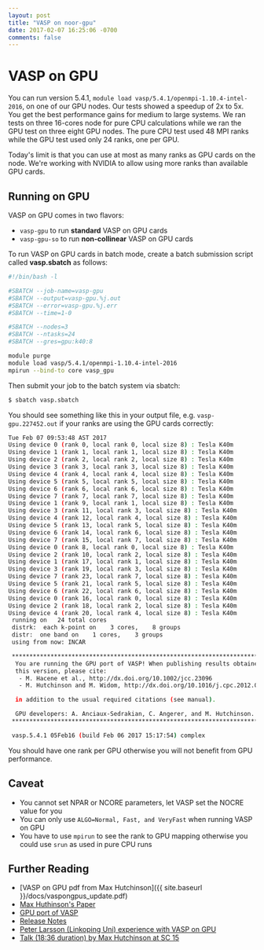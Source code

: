 ```yaml
---
layout: post
title: "VASP on noor-gpu"
date: 2017-02-07 16:25:06 -0700
comments: false
---
```



# VASP on GPU

You can run version 5.4.1, ```module load vasp/5.4.1/openmpi-1.10.4-intel-2016```, on one of our GPU nodes. Our tests showed a speedup of 2x to 5x. You get the best performance gains for medium to large systems. We ran tests on three 16-cores node for pure CPU calculations while we ran the GPU test on three eight GPU nodes. The pure CPU test used 48 MPI ranks while the GPU test used only 24 ranks, one per GPU.

Today's limit is that you can use at most as many ranks as GPU cards on the node. We're working with NVIDIA to allow using more ranks than available GPU cards.

## Running on GPU

VASP on GPU comes in two flavors:

  - ```vasp-gpu``` to run **standard** VASP on GPU cards
  - ```vasp-gpu-so``` to run **non-collinear** VASP on GPU cards

To run VASP on GPU cards in batch mode, create a batch submission script called **vasp.sbatch** as follows:

```bash
#!/bin/bash -l

#SBATCH --job-name=vasp-gpu
#SBATCH --output=vasp-gpu.%j.out
#SBATCH --error=vasp-gpu.%j.err
#SBATCH --time=1-0

#SBATCH --nodes=3
#SBATCH --ntasks=24
#SBATCH --gres=gpu:k40:8

module purge
module load vasp/5.4.1/openmpi-1.10.4-intel-2016
mpirun --bind-to core vasp_gpu
```

Then submit your job to the batch system via sbatch:
```bash
$ sbatch vasp.sbatch
```

You should see something like this in your output file, e.g. ```vasp-gpu.227452.out``` if your ranks are using the GPU cards correctly:

```bash
Tue Feb 07 09:53:48 AST 2017
Using device 0 (rank 0, local rank 0, local size 8) : Tesla K40m
Using device 1 (rank 1, local rank 1, local size 8) : Tesla K40m
Using device 2 (rank 2, local rank 2, local size 8) : Tesla K40m
Using device 3 (rank 3, local rank 3, local size 8) : Tesla K40m
Using device 4 (rank 4, local rank 4, local size 8) : Tesla K40m
Using device 5 (rank 5, local rank 5, local size 8) : Tesla K40m
Using device 6 (rank 6, local rank 6, local size 8) : Tesla K40m
Using device 7 (rank 7, local rank 7, local size 8) : Tesla K40m
Using device 1 (rank 9, local rank 1, local size 8) : Tesla K40m
Using device 3 (rank 11, local rank 3, local size 8) : Tesla K40m
Using device 4 (rank 12, local rank 4, local size 8) : Tesla K40m
Using device 5 (rank 13, local rank 5, local size 8) : Tesla K40m
Using device 6 (rank 14, local rank 6, local size 8) : Tesla K40m
Using device 7 (rank 15, local rank 7, local size 8) : Tesla K40m
Using device 0 (rank 8, local rank 0, local size 8) : Tesla K40m
Using device 2 (rank 10, local rank 2, local size 8) : Tesla K40m
Using device 1 (rank 17, local rank 1, local size 8) : Tesla K40m
Using device 3 (rank 19, local rank 3, local size 8) : Tesla K40m
Using device 7 (rank 23, local rank 7, local size 8) : Tesla K40m
Using device 5 (rank 21, local rank 5, local size 8) : Tesla K40m
Using device 6 (rank 22, local rank 6, local size 8) : Tesla K40m
Using device 0 (rank 16, local rank 0, local size 8) : Tesla K40m
Using device 2 (rank 18, local rank 2, local size 8) : Tesla K40m
Using device 4 (rank 20, local rank 4, local size 8) : Tesla K40m
 running on   24 total cores
 distrk:  each k-point on    3 cores,    8 groups
 distr:  one band on    1 cores,    3 groups
 using from now: INCAR

 *******************************************************************************
  You are running the GPU port of VASP! When publishing results obtained with
  this version, please cite:
   - M. Hacene et al., http://dx.doi.org/10.1002/jcc.23096
   - M. Hutchinson and M. Widom, http://dx.doi.org/10.1016/j.cpc.2012.02.017

  in addition to the usual required citations (see manual).

  GPU developers: A. Anciaux-Sedrakian, C. Angerer, and M. Hutchinson.
 *******************************************************************************

 vasp.5.4.1 05Feb16 (build Feb 06 2017 15:17:54) complex
```

You should have one rank per GPU otherwise you will not benefit from GPU performance.

## Caveat
  * You cannot set NPAR or NCORE parameters, let VASP set the NOCRE value for you
  * You can only use ```ALGO=Normal, Fast, and VeryFast``` when running VASP on GPU
  * You have to use ```mpirun``` to see the rank to GPU mapping otherwise you could use ```srun``` as used in pure CPU runs

## Further Reading

  * [VASP on GPU pdf from Max Hutchinson]({{ site.baseurl }}/docs/vaspongpus_update.pdf)
  * [Max Huthinson's Paper](http://www.sciencedirect.com/science/article/pii/S0010465512000707)
  * [GPU port of VASP](http://cms.mpi.univie.ac.at/wiki/index.php/GPU_port_of_VASP)
  * [Release Notes](https://www.vasp.at/index.php/news/44-administrative/115-new-release-vasp-5-4-1-with-gpu-support)
  * [Peter Larsson (Linkoping Uni) experience with VASP on GPU](https://www.nsc.liu.se/~pla/blog/2015/11/16/vaspgpu/)
  * [Talk (18:36 duration) by Max Hutchinson at SC 15](http://images.nvidia.com/events/sc15/SC5120-vasp-gpus.html)
